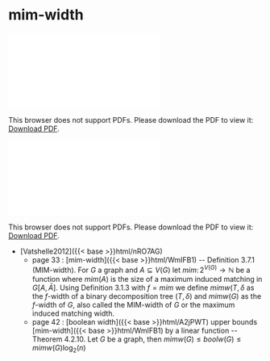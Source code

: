 # mim-width




<object data="../local_WmIFB1.pdf" type="application/pdf" width="100%" height="480px"><embed src="../local_WmIFB1.pdf"><p>This browser does not support PDFs. Please download the PDF to view it: <a href="../local_WmIFB1.pdf">Download PDF</a>.</p></embed></object>


<object data="../inclusions_WmIFB1.pdf" type="application/pdf" width="100%" height="480px"><embed src="../inclusions_WmIFB1.pdf"><p>This browser does not support PDFs. Please download the PDF to view it: <a href="../inclusions_WmIFB1.pdf">Download PDF</a>.</p></embed></object>

*  [Vatshelle2012]({{< base >}}html/nRO7AG)
    * page 33 : [mim-width]({{< base >}}html/WmIFB1) -- Definition 3.7.1 (MIM-width). For $G$ a graph and $A \subseteq V(G)$ let $mim \colon 2^{V(G)} \to \mathbb N$ be a function where $mim(A)$ is the size of a maximum induced matching in $G[A,\bar A]$. Using Definition 3.1.3 with $f=mim$ we define $mimw(T,\delta$ as the $f$-width of a binary decomposition tree $(T,\delta)$ and $mimw(G)$ as the $f$-width of $G$, also called the MIM-width of $G$ or the maximum induced matching width.
    * page 42 : [boolean width]({{< base >}}html/A2jPWT) upper bounds [mim-width]({{< base >}}html/WmIFB1) by a linear function -- Theorem 4.2.10. Let $G$ be a graph, then $mimw(G) \le boolw(G) \le mimw(G) \log_2(n)$